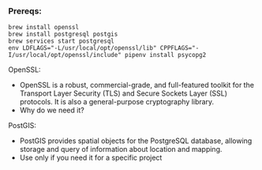 ### Prereqs:

```
brew install openssl
brew install postgresql postgis
brew services start postgresql
env LDFLAGS="-L/usr/local/opt/openssl/lib" CPPFLAGS="-I/usr/local/opt/openssl/include" pipenv install psycopg2
```

OpenSSL:
* OpenSSL is a robust, commercial-grade, and full-featured toolkit for the Transport Layer Security (TLS) and Secure Sockets Layer (SSL) protocols. It is also a general-purpose cryptography library. 
* Why do we need it?

PostGIS:
* PostGIS provides spatial objects for the PostgreSQL database, allowing storage and query of information about location and mapping.
* Use only if you need it for a specific project
